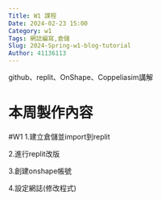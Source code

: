 ```yaml
---
Title: W1 課程
Date: 2024-02-23 15:00
Category: w1
Tags: 網誌編寫,倉儲
Slug: 2024-Spring-w1-blog-tutorial
Author: 41136113
---
```


github、replit、OnShape、Coppeliasim講解

<!-- PELICAN_END_SUMMARY -->

# 本周製作內容
#W1
1.建立倉儲並import到replit

2.進行replit改版 

3.創建onshape帳號

4.設定網誌(修改程式)



